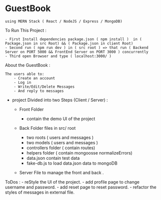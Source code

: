 # GuestBook

    using MERN Stack ( React / NodeJS / Express / MongoDB)

To Run This Project : 

    - First Install dependencies package.json ( npm install )  in ( Package.json in src Root) && ( Package.json in client Root)
    - Second run ( npm run dev ) in ( src root ) => that run ( Backend Server on PORT 5000 && FrontEnd Server on PORT 3000 ) concurrently
    - Third open Browser and type ( localhost:3000/ )

About the GuestBook :

    The users able to:
        - Create an account
        - Log in
        - Write/Edit/Delete Messages
        - And reply to messages

- project Divided into two Steps (Client / Server) :

    - Front Folder
        - contain the demo UI of the project
    
    - Back Folder files in src/ root
        - two roots ( users and messages )
        - two models ( users and messages )
        - controllers folder ( contain routes)
        - helpers folder ( contain mongoosse normalizeErrors)
        - data.json contain test data
        - fake-db.js to load data.json data to mongoDB

    - Server File to manage the front and back .

ToDos :
    - reStyle the UI of the project.
    - add profile page to change username and password.
    - add reset page to reset password.
    - refactor the styles of messages in external file.

